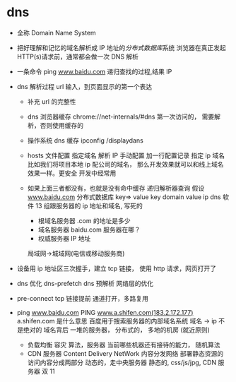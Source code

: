 # dns

- 全称 Domain Name System
- 把好理解和记忆的域名解析成 IP 地址的*分布式数据库*系统
  浏览器在真正发起 HTTP(s)请求前，通常都会做一次 DNS 解析
- 一条命令
  ping www.baidu.com 递归查找的过程,结果 IP

- dns 解析过程
  url 输入，到页面显示的第一个表达

  - 补充 url 的完整性
  - dns 浏览器缓存
    chrome://net-internals/#dns
    第一次访问的， 需要解析，否则使用缓存的
  - 操作系统 dns 缓存
    ipconfig /displaydans
  - hosts 文件配置
    指定域名 解析 IP 手动配置
    加一行配置记录 指定 ip 域名
    比如我们将项目本地 ip 配公司的域名， 那么开发效果就可以和线上域名效果一样。更安全
    开发中经常用

  - 如果上面三者都没有，也就是没有命中缓存
    递归解析器查询
    假设 www.baidu.com
    分布式数据库 key=> value key domain value ip
    dns 软件 13 组跟服务器的 ip 地址和域名,
    写死的

    - 根域名服务器
      .com 的地址是多少
    - 域名服务器
      baidu.com 服务器在哪？
    - 权威服务器
      IP 地址

    局域网->城域网(电信或移动服务商)

- 设备用 ip 地址区三次握手，建立 tcp 链接， 使用 http 请求，网页打开了

- dns 优化
  dns-prefetch dns 预解析
  网络层的优化

- pre-connect
  tcp 链接提前 通道打开，多路复用
  <link type="dns-prefetch href="//g.alicdn.com">

- ping www.baidu.com
  PING www.a.shifen.com(183.2.172.177)
  a.shifen.com 是什么意思
  百度用于搜索服务器的内部域名系统
  域名 -> ip 不是绝对的
  域名背后 一堆的服务器， 分布式的， 多地的机房 (就近原则)
  - 负载均衡
    容灾
    算法，服务器
    当前哪些机器还有接待的能力， 随机算法
  - CDN 服务器
    Content Delivery NetWork
    内容分发网络
    部署静态资源的
    访问内容分成两部分
    动态的，走中央服务器
    静态的, css/js/jpg, CDN 服务器
    双 11
